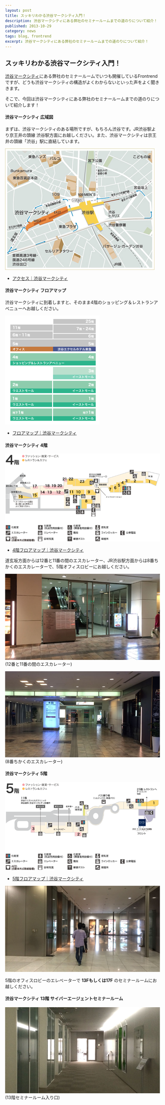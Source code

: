 ```yaml
---
layout: post
title: スッキリわかる渋谷マークシティ入門！
description: 渋谷マークシティにある弊社のセミナールームまでの道のりについて紹介！
published: 2013-10-29
category: news
tags: blog, frontrend
excerpt: 渋谷マークシティにある弊社のセミナールームまでの道のりについて紹介！
---
```


## スッキリわかる渋谷マークシティ入門！

[渋谷マークシティ](http://www.s-markcity.co.jp/)にある弊社のセミナールームでいつも開催しているFrontrendですが、どうも渋谷マークシティの構造がよくわからないといった声をよく聞ききます。

そこで、今回は渋谷マークシティにある弊社のセミナールームまでの道のりについて紹介します！

#### 渋谷マークシティ 広域図

まずは、渋谷マークシティのある場所ですが、もちろん渋谷です。JR渋谷駅より京王井の頭線 渋谷駅方面にお越しください。また、渋谷マークシティは京王井の頭線「渋谷」駅に直結しています。

![](/images/2013/1029_map.jpg)

+ [アクセス｜渋谷マークシティ](http://www.s-markcity.co.jp/access/)


#### 渋谷マークシティ フロアマップ

渋谷マークシティに到着しますと、そのまま4階のショッピング＆レストランアベニューへお越しください。

![](/images/2013/1029_floor.png)

+ [フロアマップ｜渋谷マークシティ](http://www.s-markcity.co.jp/floor/)

#### 渋谷マークシティ 4階


![](/images/2013/1029_4f.png)

+ [4階フロアマップ｜渋谷マークシティ](http://www.s-markcity.co.jp/floor/floor.php?no=5)

道玄坂方面からは12番と11番の間のエスカレーター、JR渋谷駅方面からは8番ちかくのエスカレーターで、5階オフィスロビーにお越しください。

![](/images/2013/1029_2.jpg)
(12番と11番の間のエスカレーター)

![](/images/2013/1029_1.jpg)
(8番ちかくのエスカレーター)

#### 渋谷マークシティ 5階

![](/images/2013/1029_5f.png)

+ [5階フロアマップ｜渋谷マークシティ](http://www.s-markcity.co.jp/floor/floor.php?no=6)

![](/images/2013/1029_3.jpg)

5階のオフィスロビーのエレベーターで __13Fもしくは17F__ のセミナールームにお越しください。

#### 渋谷マークシティ 13階 サイバーエージェントセミナールーム


![](/images/2013/1029_4.jpg)
(13階セミナールーム入り口)